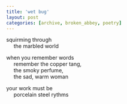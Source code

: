 ```yaml
---
title: 'wet bug'
layout: post
categories: [archive, broken_abbey, poetry]
---
```

squirming through<br />
&nbsp;&nbsp;&nbsp;&nbsp;
the marbled world

when you remember words<br />
&nbsp;&nbsp;&nbsp;&nbsp;
remember the copper tang,<br />
&nbsp;&nbsp;&nbsp;&nbsp;
the smoky perfume,<br />
&nbsp;&nbsp;&nbsp;&nbsp;
the sad, warm woman

your work must be<br />
&nbsp;&nbsp;&nbsp;&nbsp;
porcelain steel rythms